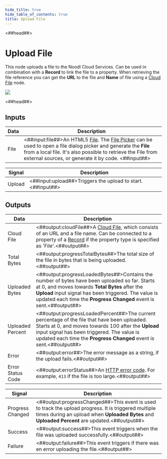 ```yaml
---
hide_title: true
hide_table_of_contents: true
title: Upload File
---
```


<##head##>

# Upload File

This node uploads a file to the Noodl Cloud Services. Can be used in combination with a **Record** to link the file to a property. When retrieving the file reference you can get the **URL** to the file and **Name** of file using a [Cloud File](/nodes/data/cloud-data/cloud-file) node.

<div className="ndl-image-with-background l">

![](nodes/data/cloud-data/upload-file/upload-file.png)

</div>
<##head##>

## Inputs

| Data                                   | Description                                                                                                                                                                                                                                                                                                                           |
| -------------------------------------- | ------------------------------------------------------------------------------------------------------------------------------------------------------------------------------------------------------------------------------------------------------------------------------------------------------------------------------------- |
| <span className="ndl-data">File</span> | <##input:file##>An HTML5 [File](https://developer.mozilla.org/en-US/docs/Web/API/File). The [File Picker](/nodes/utilities/open-file-picker) can be used to open a file dialog picker and generate the **File** from a local file. It's also possible to retrieve the File from external sources, or generate it by code. <##input##> |

| Signal                                     | Description                                                |
| ------------------------------------------ | ---------------------------------------------------------- |
| <span className="ndl-signal">Upload</span> | <##input:upload##>Triggers the upload to start.<##input##> |

## Outputs

| Data                                                | Description                                                                                                                                                                                                                                                                     |
| --------------------------------------------------- | ------------------------------------------------------------------------------------------------------------------------------------------------------------------------------------------------------------------------------------------------------------------------------- |
| <span className="ndl-data">Cloud File</span>        | <##output:cloudFile##>A [Cloud File](/nodes/data/cloud-data/cloud-file), which consists of an URL and a file name. Can be connected to a property of a [Record](/nodes/data/cloud-data/record) if the property type is specified as 'File'.<##output##>                         |
| <span className="ndl-data">Total Bytes</span>       | <##output:progressTotalBytes##>The total size of the file in bytes that is being uploaded.<##output##>                                                                                                                                                                          |
| <span className="ndl-data">Uploaded Bytes</span>    | <##output:progressLoadedBytes##>Contains the number of bytes have been uploaded so far. Starts at 0, and moves towards **Total Bytes** after the **Upload** input signal has been triggered. The value is updated each time the **Progress Changed** event is sent.<##output##> |
| <span className="ndl-data">Uploaded Percent</span>  | <##output:progressLoadedPercent##>The current percentage of the file that have been uploaded. Starts at 0, and moves towards 100 after the **Upload** input signal has been triggered. The value is updated each time the **Progress Changed** event is sent.<##output##>       |
| <span className="ndl-data">Error</span>             | <##output:error##>The error message as a string, if the upload fails.<##output##>                                                                                                                                                                                               |
| <span className="ndl-data">Error Status Code</span> | <##output:errorStatus##>An [HTTP error code](https://developer.mozilla.org/en-US/docs/Web/HTTP/Status). For example, `413` if the file is too large.<##output##>                                                                                                                |

| Signal                                               | Description                                                                                                                                                                                            |
| ---------------------------------------------------- | ------------------------------------------------------------------------------------------------------------------------------------------------------------------------------------------------------ |
| <span className="ndl-signal">Progress Changed</span> | <##output:progressChanged##>This event is used to track the upload progress. It is triggered multiple times during an upload when **Uploaded Bytes** and **Uploaded Percent** are updated.<##output##> |
| <span className="ndl-signal">Success</span>          | <##output:success##>This event triggers when the file was uploaded successfully.<##output##>                                                                                                           |
| <span className="ndl-signal">Failure</span>          | <##output:failure##>This event triggers if there was en error uploading the file.<##output##>                                                                                                          |
